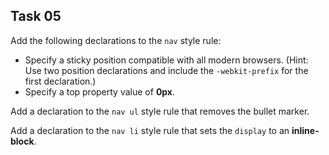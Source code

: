 ## Task 05
Add the following declarations to the `nav` style rule:
* Specify a sticky position compatible with all modern browsers. (Hint: Use two position declarations and include the `-webkit-prefix` for the first declaration.) 
* Specify a top property value of **0px**.

Add a declaration to the `nav ul` style rule that removes the bullet marker.

Add a declaration to the `nav li` style rule that sets the `display` to an **inline-block**.
 